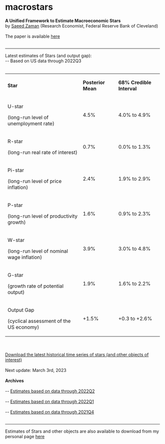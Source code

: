 # macrostars
<B>A Unified Framework to Estimate Macroeconomic Stars</B> <br>
by <a href="https://www.saeedzaman.com/home">Saeed Zaman</a> (Research Economist, Federal Reserve Bank of Cleveland)
<br> <br>
The paper is available <a href="https://doi.org/10.26509/frbc-wp-202123r">here</a>
<br> <br> <hr>
Latest estimates of Stars (and output gap):<br>
-- Based on US data through 2022Q3 <br>
<br>
<html><head><meta content="text/html; charset=UTF-8" http-equiv="content-type"></head><body class="c18 doc-content"><p class="c14"><span class="c4"></span></p><a id="t.ef758ff985dbcb2ae27ec013673050bc08528dc0"></a><a id="t.0"></a><table class="c17"><tr class="c8"><td class="c6 c9" colspan="1" rowspan="1"><p class="c5"><span class="c0"><B>Star</B></span></p></td><td class="c7 c9" colspan="1" rowspan="1"><p class="c5"><span class="c0"><B>Posterior Mean</B></span></p></td><td class="c1 c9" colspan="1" rowspan="1"><p class="c5"><span class="c0"><B>68% Credible Interval</B></span></p></td></tr><tr class="c8"><td class="c6" colspan="1" rowspan="1"><p class="c5"><span class="c12">U-star </span></p><p class="c5"><span class="c13">(long-run level of unemployment rate)</span></p></td><td class="c7" colspan="1" rowspan="1"><p class="c2"><span class="c4">4.5%</span></p></td><td class="c1" colspan="1" rowspan="1"><p class="c2"><span class="c4">4.0% to 4.9%</span></p></td></tr><tr class="c8"><td class="c6" colspan="1" rowspan="1"><p class="c5"><span class="c3">R-star </span></p><p class="c5"><span class="c13">(long-run real rate of interest)</span></p></td><td class="c7" colspan="1" rowspan="1"><p class="c2"><span class="c4">0.7%</span></p></td><td class="c1" colspan="1" rowspan="1"><p class="c2"><span class="c4">0.0% to 1.3%</span></p></td></tr><tr class="c8"><td class="c6" colspan="1" rowspan="1"><p class="c5"><span class="c19">Pi-star</span><span class="c3">&nbsp;</span></p><p class="c5"><span class="c13">(long-run level of price inflation)</span></p></td><td class="c7" colspan="1" rowspan="1"><p class="c2"><span class="c4">2.4%</span></p></td><td class="c1" colspan="1" rowspan="1"><p class="c2"><span class="c4">1.9% to 2.9%</span></p></td></tr><tr class="c8"><td class="c6" colspan="1" rowspan="1"><p class="c5"><span class="c10">P-star </span></p><p class="c5"><span class="c13">(long-run level of productivity growth)</span></p></td><td class="c7" colspan="1" rowspan="1"><p class="c2"><span class="c4">1.6% </span></p></td><td class="c1" colspan="1" rowspan="1"><p class="c2"><span class="c4">0.9% to 2.3%</span></p></td></tr><tr class="c8"><td class="c6" colspan="1" rowspan="1"><p class="c5"><span class="c16">W-star </span></p><p class="c5"><span class="c13">(long-run level of nominal wage inflation)</span></p></td><td class="c7" colspan="1" rowspan="1"><p class="c2"><span class="c4">3.9% </span></p></td><td class="c1" colspan="1" rowspan="1"><p class="c2"><span class="c4">3.0% to 4.8%</span></p></td></tr><tr class="c8"><td class="c6" colspan="1" rowspan="1"><p class="c5"><span class="c11">G-star</span></p><p class="c5"><span class="c13">(growth rate of potential output)</span></p></td><td class="c7" colspan="1" rowspan="1"><p class="c2"><span class="c4">1.9%</span></p></td><td class="c1" colspan="1" rowspan="1"><p class="c2"><span class="c4">1.6% to 2.2%</span></p></td></tr><tr class="c8"><td class="c6" colspan="1" rowspan="1"><p class="c5"><span class="c15">Output Gap</span></p><p class="c5"><span class="c13">(cyclical assessment of the US economy)</span></p></td><td class="c7" colspan="1" rowspan="1"><p class="c2"><span class="c4">+1.5%</span></p></td><td class="c1" colspan="1" rowspan="1"><p class="c2"><span class="c4">+0.3 to +2.6%</span></p></td></tr></table><p class="c14"><span class="c4"></span></p></body></html>
<br> <br>
<a href="https://docs.google.com/spreadsheets/d/1twsj3qUaVWImFlbfZvQvxNPDWyS7vcDj/edit?usp=share_link&ouid=106634438744446095159&rtpof=true&sd=true">Download the latest historical time series of stars (and other objects of interest)</a>
<br> <br>
Next update: March 3rd, 2023
<br> <br>
<B> Archives </B> <br> <br>
-- <a href="https://github.com/zamansaeed/macrostars/blob/main/Stars_Zaman_2022_update2022Q2.xlsx">Estimates based on data through 2022Q2</a> <br> <br>
-- <a href="https://github.com/zamansaeed/macrostars/blob/main/Stars_Zaman_2022_update2022Q1.xlsx">Estimates based on data through 2022Q1</a> <br> <br>
-- <a href="https://github.com/zamansaeed/macrostars/blob/main/Stars_Zaman_2022_update2021Q4.xlsx">Estimates based on data through 2021Q4</a> <br> <br>
<hr>
Estimates of Stars and other objects are also available to download from my personal page <a href="https://www.saeedzaman.com/stars">here</a>
